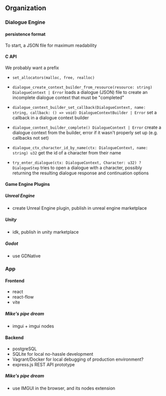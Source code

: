 
## Organization

### Dialogue Engine

#### persistence format

To start, a JSON file for maximum readability

#### C API

We probably want a prefix

- `set_allocators(malloc, free, realloc)`

- `dialogue_create_context_builder_from_resource(resource: string) DialogueContext | Error`
  loads a dialogue (JSON) file to create an incomplete dialogue context that must be "completed"

- `dialogue_context_builder_set_callback(DialogueContext, name: string, callback: () => void) DialogueContextBuilder | Error`
  set a callback in a dialogue context builder

- `dialogue_context_builder_complete() DialogueContext | Error`
  create a dialogue context from the builder, error if it wasn't properly set up (e.g. callbacks not set)

- `dialogue_ctx_character_id_by_name(ctx: DialogueContext, name: string) u32`
  get the id of a character from their name

- `try_enter_dialogue(ctx: DialogueContext, Character: u32) ?DialogueStep`
  tries to open a dialogue with a character, possibly returning the resulting dialogue
  response and continuation options

#### Game Engine Plugins

##### Unreal Engine

- create Unreal Engine plugin, publish in unreal engine marketplace

##### Unity

- idk, publish in unity marketplace

##### Godot

- use GDNative

### App

#### Frontend

- react
- react-flow
- vite

##### Mike's pipe dream

- imgui + imgui nodes

#### Backend

- postgreSQL
- SQLite for local no-hassle development
- Vagrant/Docker for local debugging of production environment?
- express.js REST API prototype

##### Mike's pipe dream

- use IMGUI in the browser, and its nodes extension
